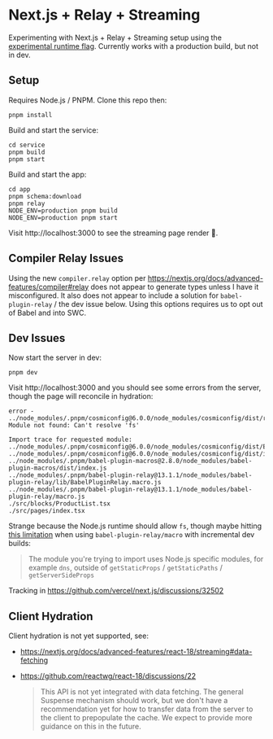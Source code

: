 # Next.js + Relay + Streaming

Experimenting with Next.js + Relay + Streaming setup using the
[experimental runtime flag](https://github.com/vercel/next.js/discussions/34179).
Currently works with a production build, but not in dev.

## Setup

Requires Node.js / PNPM. Clone this repo then:

```shell
pnpm install
```

Build and start the service:

```shell
cd service
pnpm build
pnpm start
```

Build and start the app:

```shell
cd app
pnpm schema:download
pnpm relay
NODE_ENV=production pnpm build
NODE_ENV=production pnpm start
```

Visit http://localhost:3000 to see the streaming page render 🎉.

## Compiler Relay Issues

Using the new `compiler.relay` option per https://nextjs.org/docs/advanced-features/compiler#relay
does not appear to generate types unless I have it misconfigured. It also does not appear to
include a solution for `babel-plugin-relay` / the dev issue below. Using this options requires us
to opt out of Babel and into SWC.

## Dev Issues

Now start the server in dev:

```shell
pnpm dev
```

Visit http://localhost:3000 and you should see some errors from the server,
though the page will reconcile in hydration:

```
error - ../node_modules/.pnpm/cosmiconfig@6.0.0/node_modules/cosmiconfig/dist/readFile.js:9:0
Module not found: Can't resolve 'fs'

Import trace for requested module:
../node_modules/.pnpm/cosmiconfig@6.0.0/node_modules/cosmiconfig/dist/Explorer.js
../node_modules/.pnpm/cosmiconfig@6.0.0/node_modules/cosmiconfig/dist/index.js
../node_modules/.pnpm/babel-plugin-macros@2.8.0/node_modules/babel-plugin-macros/dist/index.js
../node_modules/.pnpm/babel-plugin-relay@13.1.1/node_modules/babel-plugin-relay/lib/BabelPluginRelay.macro.js
../node_modules/.pnpm/babel-plugin-relay@13.1.1/node_modules/babel-plugin-relay/macro.js
./src/blocks/ProductList.tsx
./src/pages/index.tsx
```

Strange because the Node.js runtime should allow `fs`, though maybe hitting
[this limitation](https://nextjs.org/docs/messages/module-not-found) when using
`babel-plugin-relay/macro` with incremental dev builds:

> The module you're trying to import uses Node.js specific modules, for example
> `dns`, outside of `getStaticProps` / `getStaticPaths` / `getServerSideProps`

Tracking in https://github.com/vercel/next.js/discussions/32502

## Client Hydration

Client hydration is not yet supported, see:

- https://nextjs.org/docs/advanced-features/react-18/streaming#data-fetching
- https://github.com/reactwg/react-18/discussions/22

  > This API is not yet integrated with data fetching. The general Suspense mechanism should work, but we don't have a recommendation yet for how to transfer data from the server to the client to prepopulate the cache. We expect to provide more guidance on this in the future.
